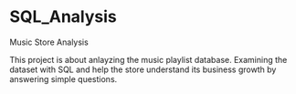 # SQL_Analysis
Music Store Analysis

This project is about anlayzing the music playlist database. Examining the dataset with SQL and help the store understand its business growth by answering simple questions.


